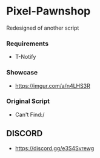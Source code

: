 # Pixel-Pawnshop
Redesigned of another script

### Requirements
- T-Notify

### Showcase
- https://imgur.com/a/n4LHS3R

### Original Script
- Can't Find:/

## DISCORD
- https://discord.gg/e3S4Svrewg
